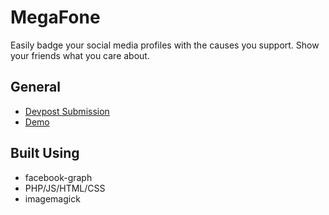 # MegaFone

Easily badge your social media profiles with the causes you support. Show your friends what you care about.

## General

- [Devpost Submission](https://devpost.com/software/megaphone-aaomz)
- [Demo](https://www.youtube.com/watch?v=HzqK0-bI4GE)

## Built Using

- facebook-graph
- PHP/JS/HTML/CSS
- imagemagick

